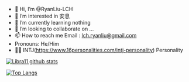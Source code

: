 - 👋 Hi, I’m @RyanLiu-LCH
- 👀 I’m interested in 安息
- 🌱 I’m currently learning nothing
- 💞️ I’m looking to collaborate on ...
- 📫 How to reach me  Email : lch.ryanliu@gmail.com
- Pronouns: He/Him
- 👨‍🔬 INTJ(https://www.16personalities.com/intj-personality) Personality 


[![Libra11 github stats](https://github-readme-stats.vercel.app/api?username=RyanLiu-LCH&count_private=true&show_icons=true&theme=radical)](https://github.com/RyanLiu-LCH)

[![Top Langs](https://github-readme-stats.vercel.app/api/top-langs/?username=RyanLiu-LCH&theme=radical)](https://github.com/RyanLiu-LCH)

<!---
RyanLiu-LCH/RyanLiu-LCH is a ✨ special ✨ repository because its `README.md` (this file) appears on your GitHub profile.
You can click the Preview link to take a look at your changes.
--->
